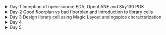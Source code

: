 <details>
<summary> Day-1 Inception of open-source EDA, OpenLANE and Sky130 PDK </summary>
<p>

Open Source ASIC Flow
![image](https://github.com/user-attachments/assets/43cd04c9-bacb-4a7b-9661-b91db6d0f76c)
 
OPENLANE ASIC Design Flow
![image](https://github.com/user-attachments/assets/55e324b9-1826-4958-8b8c-d9a8e1f8893f)

Library Characterisation and Modeling
![image](https://github.com/user-attachments/assets/c3f7fbb2-0e17-4660-9e04-65fdc821e6d3)

Cell Design Flow (Input Stage)
![image](https://github.com/user-attachments/assets/f92e4996-720b-4c4d-9c53-2a7fa258cdd7)

Cell Design Flow (Layout Design)
![image](https://github.com/user-attachments/assets/113edc69-7d9d-4e95-92e9-60ed8365c029)

Cell Design Flow(Characterization)
![image](https://github.com/user-attachments/assets/6840352f-244c-4991-a639-cca24e28cfc0)

Timing Characterisation
![image](https://github.com/user-attachments/assets/44ddca7b-d27f-4348-b6f4-cc3d0d4d0039)

Propogation Delay Graph vizualization
![image](https://github.com/user-attachments/assets/2e73f5ca-a910-4dfe-85e1-77177fbbf116)

### Labs Screenshots

1.Openlane start command
![image](https://github.com/user-attachments/assets/ea0aa657-230b-4222-a112-81f23bed24a4)

2.Run Synthesis command
![image](https://github.com/user-attachments/assets/3f20b98f-d4b2-4c84-8f47-fdaca0a8f58f)
 </p>
</details>
<details>
<summary> Day-2 Good floorplan vs bad floorplan and introduction to library cells</summary>
<p>

1.Run Floorplan command 
![image](https://github.com/user-attachments/assets/f4a4df09-73ba-458a-a05a-16a4f36a7e88)


2.Command running Floorplan in Magic
![image](https://github.com/user-attachments/assets/03c816d3-b82d-41b4-bc21-6a930de2a0c7)


3.Command running Placement
![image](https://github.com/user-attachments/assets/293b0831-1137-43fa-b41f-07dc6153377f)
![image](https://github.com/user-attachments/assets/e126cddd-b7ff-4e38-af02-fc2cc496da39)


4.Screenshot of def file of placement in magic 
![image](https://github.com/user-attachments/assets/57598941-1de5-4695-a57e-f84325b9bc14)




 
</p>
</details>
<details>

<summary>Day 3  Design library cell using Magic Layout and ngspice characterization</summary>
<p>
1.Git cloning custom inverter standard cell design from github repository of Nickson Jose sir 


2. Viewing inverter in magic and also the console for other interactions
![WhatsApp Image 2024-12-11 at 19 45 38_7f753439](https://github.com/user-attachments/assets/ccd0b068-34d0-4839-a0ad-c52d0a6de4ca)


3.Identified PMOS from the layout using "s" key
![WhatsApp Image 2024-12-11 at 19 48 22_eb5d4d74](https://github.com/user-attachments/assets/40c40d63-3329-41a6-9ada-0162fde429ad)


4.Identified NMOS from the layout using "s" key
![image](https://github.com/user-attachments/assets/b15df673-320c-476a-9d7a-b615a1d71f53)


5.Identified VPwR from the layout using "s" key
![image](https://github.com/user-attachments/assets/67eecf96-f968-41de-9ea8-940f55dedf51)


6.Identified Ground(VDD) from the layout using "s" key
![image](https://github.com/user-attachments/assets/8ddaa436-2eb5-47b6-87e3-ea0a25abe250)


7.Extracting spice file of inverter layout file using tkcon command line
![image](https://github.com/user-attachments/assets/3b1d1494-f8dc-4670-9dcd-0613712c5b67)



8.Extracted SPICE file screenshot in vim
![image](https://github.com/user-attachments/assets/ae6cdbef-1607-4067-9189-ad43a17e3e78)



<h3>9.After making some required changes in the SPICE file:</h3>
  <li>Changing the load capcitance to remove the spikes during transition</li>
 <li>Adding values for Pulse(VPULSE) </li>
 <li>Adding VDD and VSS values</li>
 <li>Adding details about the analysis to perform</li>
<br/>
<br/>

10.Running NGSPICE for charaterisation
<img>![image](https://github.com/user-attachments/assets/aff80527-c64f-4c98-820e-324652d8990d)</img>


11.Plots obtained from NGSPICE
As you can see the spikes during the transistion time
![WhatsApp Image 2024-12-11 at 22 13 48_09c52467](https://github.com/user-attachments/assets/cb0fbc1e-6ef1-4b8c-835c-c95228fc1e02)

12.Plot obtained after changing the load capacitance
We can observe that the spikes have been smoothened out due the changes in load capacitance
![WhatsApp Image 2024-12-11 at 22 18 52_1ef37f46](https://github.com/user-attachments/assets/272b86f9-6b29-4396-8cda-38d0b0d20885)

<h3>13.Rise time calculatios</h3>
<p>20% graph plot</p>
<br/>
![WhatsApp Image 2024-12-12 at 12 41 12_3a90a9d7](https://github.com/user-attachments/assets/2a64f5d7-77dd-4e4d-ac70-a7e20ab254b4)

<p>80% graph plot</p>
<br/>
<img>![WhatsApp Image 2024-12-12 at 12 42 33_5a5c0b4a](https://github.com/user-attachments/assets/2cdfa141-2e98-4b2a-98e2-4e3ee4ee7ca1)</img>

<p>Value of the points obtained from the above two plots</p>
<br/>
<img>![WhatsApp Image 2024-12-12 at 12 44 06_a340f83d](https://github.com/user-attachments/assets/771c8c75-fea0-4d9d-a0bf-cfd3714cf402)</img>

<p>Calculation of Rise Transition Time</p>
<br/>
<img>![WhatsApp Image 2024-12-12 at 12 46 42_3d44cb76](https://github.com/user-attachments/assets/bebbdeb9-56d0-4856-9bba-05fd554b42bc)</img>



</p>
</details>
<details>
<summary>Day 4 </summary>
<p>Your content goes here.</p>
</details>
<details>
<summary>Day 5 </summary>
<p>Your content goes here.</p>
</details>
